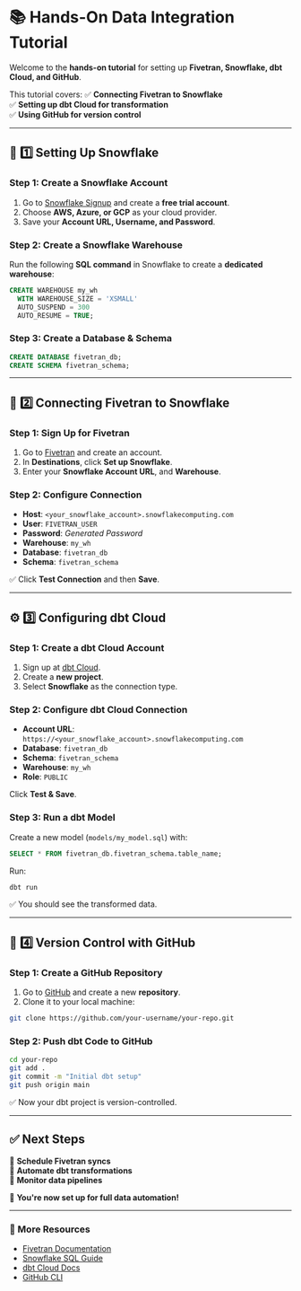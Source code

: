 # 📚 Hands-On Data Integration Tutorial

Welcome to the **hands-on tutorial** for setting up **Fivetran, Snowflake, dbt Cloud, and GitHub**.

This tutorial covers:
✅ **Connecting Fivetran to Snowflake**  
✅ **Setting up dbt Cloud for transformation**  
✅ **Using GitHub for version control**  

---

## **🔧 1️⃣ Setting Up Snowflake**

### **Step 1: Create a Snowflake Account**
1. Go to [Snowflake Signup](https://signup.snowflake.com) and create a **free trial account**.
2. Choose **AWS, Azure, or GCP** as your cloud provider.
3. Save your **Account URL, Username, and Password**.

### **Step 2: Create a Snowflake Warehouse**
Run the following **SQL command** in Snowflake to create a **dedicated warehouse**:
```sql
CREATE WAREHOUSE my_wh
  WITH WAREHOUSE_SIZE = 'XSMALL'
  AUTO_SUSPEND = 300
  AUTO_RESUME = TRUE;
```

### **Step 3: Create a Database & Schema**
```sql
CREATE DATABASE fivetran_db;
CREATE SCHEMA fivetran_schema;
```

---

## **🔗 2️⃣ Connecting Fivetran to Snowflake**

### **Step 1: Sign Up for Fivetran**
1. Go to [Fivetran](https://fivetran.com) and create an account.
2. In **Destinations**, click **Set up Snowflake**.
3. Enter your **Snowflake Account URL**, and **Warehouse**.

### **Step 2: Configure Connection**
- **Host**: `<your_snowflake_account>.snowflakecomputing.com`
- **User**: `FIVETRAN_USER`
- **Password**: *Generated Password*
- **Warehouse**: `my_wh`
- **Database**: `fivetran_db`
- **Schema**: `fivetran_schema`

✅ Click **Test Connection** and then **Save**.

---

## **⚙️ 3️⃣ Configuring dbt Cloud**

### **Step 1: Create a dbt Cloud Account**
1. Sign up at [dbt Cloud](https://cloud.getdbt.com).
2. Create a **new project**.
3. Select **Snowflake** as the connection type.

### **Step 2: Configure dbt Cloud Connection**
- **Account URL**: `https://<your_snowflake_account>.snowflakecomputing.com`
- **Database**: `fivetran_db`
- **Schema**: `fivetran_schema`
- **Warehouse**: `my_wh`
- **Role**: `PUBLIC`

Click **Test & Save**.

### **Step 3: Run a dbt Model**
Create a new model (`models/my_model.sql`) with:
```sql
SELECT * FROM fivetran_db.fivetran_schema.table_name;
```
Run:
```bash
dbt run
```
✅ You should see the transformed data.

---

## **🔄 4️⃣ Version Control with GitHub**

### **Step 1: Create a GitHub Repository**
1. Go to [GitHub](https://github.com) and create a new **repository**.
2. Clone it to your local machine:
```bash
git clone https://github.com/your-username/your-repo.git
```

### **Step 2: Push dbt Code to GitHub**
```bash
cd your-repo
git add .
git commit -m "Initial dbt setup"
git push origin main
```
✅ Now your dbt project is version-controlled.

---

## **✅ Next Steps**
🎯 **Schedule Fivetran syncs**  
🎯 **Automate dbt transformations**  
🎯 **Monitor data pipelines**  

🚀 **You're now set up for full data automation!**  

---

### **📖 More Resources**
- [Fivetran Documentation](https://fivetran.com/docs)
- [Snowflake SQL Guide](https://docs.snowflake.com/)
- [dbt Cloud Docs](https://docs.getdbt.com/)
- [GitHub CLI](https://cli.github.com/)
